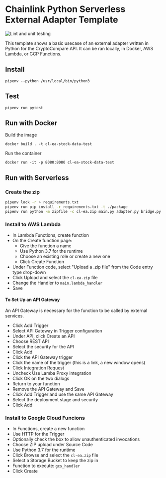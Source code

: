# Chainlink Python Serverless External Adapter Template

![Lint and unit testing](https://github.com/thodges-gh/CL-EA-Python-Template/workflows/Lint%20and%20unit%20testing/badge.svg)

This template shows a basic usecase of an external adapter written in Python for the CryptoCompare API. It can be ran locally, in Docker, AWS Lambda, or GCP Functions.

## Install

```
pipenv --python /usr/local/bin/python3
```

## Test

```
pipenv run pytest
```

## Run with Docker

Build the image

```
docker build . -t cl-ea-stock-data-test
```

Run the container

```
docker run -it -p 8080:8080 cl-ea-stock-data-test
```

## Run with Serverless

### Create the zip

```bash
pipenv lock -r > requirements.txt
pipenv run pip install -r requirements.txt -t ./package
pipenv run python -m zipfile -c cl-ea.zip main.py adapter.py bridge.py ./package/*
```

### Install to AWS Lambda

- In Lambda Functions, create function
- On the Create function page:
  - Give the function a name
  - Use Python 3.7 for the runtime
  - Choose an existing role or create a new one
  - Click Create Function
- Under Function code, select "Upload a .zip file" from the Code entry type drop-down
- Click Upload and select the `cl-ea.zip` file
- Change the Handler to `main.lambda_handler`
- Save

#### To Set Up an API Gateway

An API Gateway is necessary for the function to be called by external services.

- Click Add Trigger
- Select API Gateway in Trigger configuration
- Under API, click Create an API
- Choose REST API
- Select the security for the API
- Click Add
- Click the API Gateway trigger
- Click the name of the trigger (this is a link, a new window opens)
- Click Integration Request
- Uncheck Use Lamba Proxy integration
- Click OK on the two dialogs
- Return to your function
- Remove the API Gateway and Save
- Click Add Trigger and use the same API Gateway
- Select the deployment stage and security
- Click Add


### Install to Google Cloud Funcions

- In Functions, create a new function
- Use HTTP for the Trigger
- Optionally check the box to allow unauthenticated invocations
- Choose ZIP upload under Source Code
- Use Python 3.7 for the runtime
- Click Browse and select the `cl-ea.zip` file
- Select a Storage Bucket to keep the zip in
- Function to execute: `gcs_handler`
- Click Create
